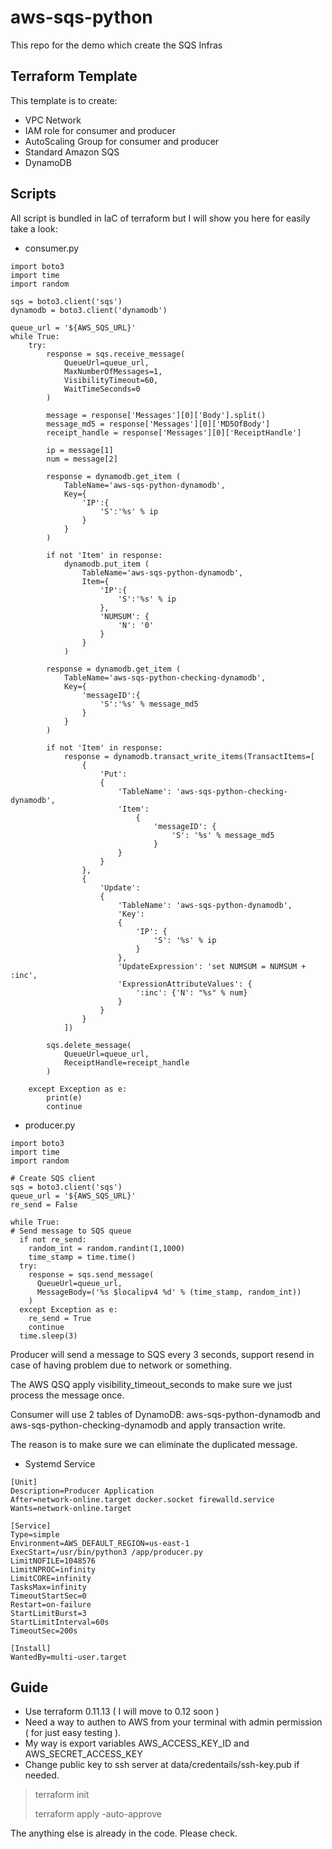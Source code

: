 # aws-sqs-python

This repo for the demo which create the SQS Infras

## Terraform Template 
This template is to create:
* VPC Network
* IAM role for consumer and producer 
* AutoScaling Group for consumer and producer 
* Standard Amazon SQS
* DynamoDB

## Scripts

All script is bundled in IaC of terraform but I will show you here for easily take a look:

* consumer.py

```
import boto3
import time
import random

sqs = boto3.client('sqs')
dynamodb = boto3.client('dynamodb')

queue_url = '${AWS_SQS_URL}'
while True:
	try:
		response = sqs.receive_message(
		    QueueUrl=queue_url,
		    MaxNumberOfMessages=1,
		    VisibilityTimeout=60,
		    WaitTimeSeconds=0
		)

		message = response['Messages'][0]['Body'].split()
		message_md5 = response['Messages'][0]['MD5OfBody']
		receipt_handle = response['Messages'][0]['ReceiptHandle']

		ip = message[1]
		num = message[2]

		response = dynamodb.get_item (
			TableName='aws-sqs-python-dynamodb', 
			Key={
				'IP':{
					'S':'%s' % ip
				} 
			}
		)

		if not 'Item' in response:
			dynamodb.put_item (
				TableName='aws-sqs-python-dynamodb', 
				Item={
					'IP':{
						'S':'%s' % ip
					},
					'NUMSUM': {
						'N': '0'
					}
				}
			)

		response = dynamodb.get_item (
			TableName='aws-sqs-python-checking-dynamodb', 
			Key={
				'messageID':{
					'S':'%s' % message_md5
				} 
			}
		)

		if not 'Item' in response:
			response = dynamodb.transact_write_items(TransactItems=[
				{
					'Put': 
					{
						'TableName': 'aws-sqs-python-checking-dynamodb',
						'Item': 
							{
								'messageID': {
									'S': '%s' % message_md5
								}
						}
					}
				},
				{
					'Update': 
					{
						'TableName': 'aws-sqs-python-dynamodb',
						'Key': 
						{
							'IP': {
								'S': '%s' % ip
							}
						},
						'UpdateExpression': 'set NUMSUM = NUMSUM + :inc',
						'ExpressionAttributeValues': {
							':inc': {'N': "%s" % num}
			            }
					}
				}
			])

		sqs.delete_message(
		    QueueUrl=queue_url,
		    ReceiptHandle=receipt_handle
		)

	except Exception as e:
		print(e)
		continue
```

* producer.py

```
import boto3
import time
import random

# Create SQS client
sqs = boto3.client('sqs')
queue_url = '${AWS_SQS_URL}'
re_send = False

while True:
# Send message to SQS queue
  if not re_send:
    random_int = random.randint(1,1000)
    time_stamp = time.time()
  try:
    response = sqs.send_message(
      QueueUrl=queue_url,
      MessageBody=('%s $localipv4 %d' % (time_stamp, random_int))
    )
  except Exception as e:
    re_send = True
    continue
  time.sleep(3)

```

Producer will send a message to SQS every 3 seconds, support resend in case of having problem due to network or something.

The AWS QSQ apply visibility_timeout_seconds to make sure we just process the message once. 

Consumer will use 2 tables of DynamoDB: aws-sqs-python-dynamodb and aws-sqs-python-checking-dynamodb and apply transaction write.

The reason is to make sure we can eliminate the duplicated message.

* Systemd Service 

```
[Unit]
Description=Producer Application
After=network-online.target docker.socket firewalld.service
Wants=network-online.target

[Service]
Type=simple
Environment=AWS_DEFAULT_REGION=us-east-1
ExecStart=/usr/bin/python3 /app/producer.py
LimitNOFILE=1048576
LimitNPROC=infinity
LimitCORE=infinity
TasksMax=infinity
TimeoutStartSec=0
Restart=on-failure
StartLimitBurst=3
StartLimitInterval=60s
TimeoutSec=200s

[Install]
WantedBy=multi-user.target
```

## Guide 

* Use terraform 0.11.13 ( I will move to 0.12 soon )
* Need a way to authen to AWS from your terminal with admin permission ( for just easy testing ). 
* My way is export variables AWS_ACCESS_KEY_ID and AWS_SECRET_ACCESS_KEY
* Change public key to ssh server at data/credentails/ssh-key.pub if needed.

> terraform init
> 
> terraform apply -auto-approve

The anything else is already in the code. Please check. 

